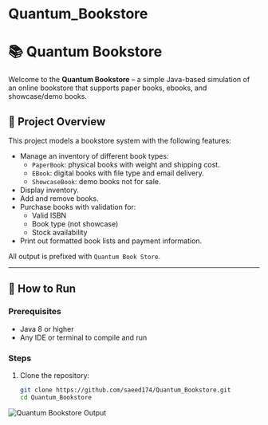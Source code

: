 # Quantum_Bookstore
# 📚 Quantum Bookstore

Welcome to the **Quantum Bookstore** – a simple Java-based simulation of an online bookstore that supports paper books, ebooks, and showcase/demo books.

## 🧠 Project Overview

This project models a bookstore system with the following features:

- Manage an inventory of different book types:
  - `PaperBook`: physical books with weight and shipping cost.
  - `EBook`: digital books with file type and email delivery.
  - `ShowcaseBook`: demo books not for sale.
- Display inventory.
- Add and remove books.
- Purchase books with validation for:
  - Valid ISBN
  - Book type (not showcase)
  - Stock availability
- Print out formatted book lists and payment information.

All output is prefixed with `Quantum Book Store`.

---

## 🏁 How to Run

### Prerequisites
- Java 8 or higher
- Any IDE or terminal to compile and run

### Steps

1. Clone the repository:
   ```bash
   git clone https://github.com/saeed174/Quantum_Bookstore.git
   cd Quantum_Bookstore

![Quantum Bookstore Output](screenshot.png)
